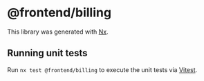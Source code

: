 # @frontend/billing

This library was generated with [Nx](https://nx.dev).

## Running unit tests

Run `nx test @frontend/billing` to execute the unit tests via [Vitest](https://vitest.dev/).

